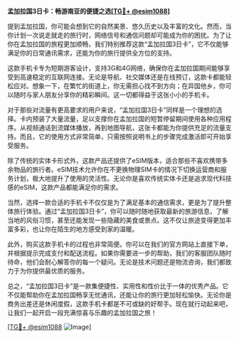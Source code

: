 **孟加拉国3日卡：畅游南亚的便捷之选[[TG💪+ @esim1088](https://t.me/s/esim1088)]**

提到孟加拉国，你可能会想到它的自然美景、悠久历史以及丰富的文化。然而，当你计划一次说走就走的旅行时，网络信号和通信问题却可能成为你的困扰。为了让你在孟加拉国的旅程更加顺畅，我们特别推荐这款“孟加拉国3日卡”，它不仅能够满足你的日常通讯需求，还能为你的旅行提供全方位的支持。

这款手机卡专为短期游客设计，支持3G和4G网络，确保你在孟加拉国期间能够享受到高速稳定的互联网连接。无论是导航、社交媒体还是在线预订，这款卡都能轻松应对。想象一下，在繁忙的街道上，你无需担心找不到方向；在异国他乡，你可以随时与家人朋友分享你的精彩瞬间。这一切都得益于这张小小的手机卡。

对于那些对流量有更高要求的用户来说，“孟加拉国3日卡”同样是一个理想的选择。卡内预装了大量流量，足以支撑你在孟加拉国的短暂停留期间使用各种应用程序。从视频通话到流媒体播放，再到地图导航，这张卡都能为你提供充足的流量支持。而且，它的使用方式非常简单，只需按照说明书上的步骤完成激活即可开始享受服务。

除了传统的实体卡形式外，这款产品还提供了eSIM版本，适合那些不喜欢携带多余物品的旅行者。eSIM技术允许你在不更换物理SIM卡的情况下切换运营商和服务计划，极大地提升了使用的灵活性。无论你是喜欢传统实体卡还是追求现代科技感的eSIM，这款产品都能满足你的需求。

当然，选择一款合适的手机卡不仅仅是为了满足基本的通信需求，更是为了提升整体旅行体验。通过“孟加拉国3日卡”，你可以随时随地获取最新的旅游信息，了解当地的风俗习惯，甚至还能发现一些隐藏的美食或景点。这不仅让旅途变得更加丰富多彩，也让你在陌生的地方感受到家的温暖。

此外，购买这款手机卡的过程也非常简便。你可以在我们的官方网站上直接下单，并根据提示完成支付和配送流程。如果你需要进一步的帮助，我们的客服团队随时待命，他们会耐心解答你的每一个疑问。无论是技术问题还是物流咨询，我们都致力于为你提供最优质的服务。

总之，“孟加拉国3日卡”是一款集便捷性、实用性和性价比于一体的优秀产品。它不仅能帮助你在孟加拉国畅享无忧通讯，还能让你的旅行更加轻松愉快。无论你是商务出差还是休闲度假，这款手机卡都是不可或缺的好帮手。现在就行动起来吧，让我们一起开启一段充满惊喜与乐趣的孟加拉国之旅！

[[TG💪+ @esim1088](https://t.me/s/esim1088) ![Image](https://i.postimg.cc/4NQfJmqS/Snipaste-2025-05-13-00-14-12.png)]